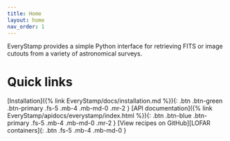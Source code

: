 ```yaml
---
title: Home
layout: home
nav_order: 1
---
```

EveryStamp provides a simple Python interface for retrieving FITS or image cutouts from a variety of astronomical surveys. 

# Quick links

[Installation]({% link EveryStamp/docs/installation.md %}){: .btn .btn-green .btn-primary .fs-5 .mb-4 .mb-md-0 .mr-2 }
[API documentation]({% link EveryStamp/apidocs/everystamp/index.html %}){: .btn .btn-blue .btn-primary .fs-5 .mb-4 .mb-md-0 .mr-2 }
[View recipes on GitHub][LOFAR containers]{: .btn .fs-5 .mb-4 .mb-md-0 }
